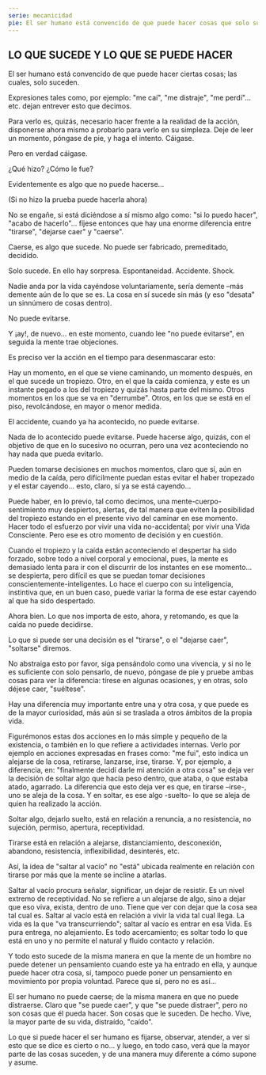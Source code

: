 ```yaml
---
serie: mecanicidad
pie: El ser humano está convencido de que puede hacer cosas que solo suceden.
---
```


## LO QUE SUCEDE Y LO QUE SE PUEDE HACER

El ser humano está convencido de que puede hacer ciertas cosas; las cuales, solo suceden.

Expresiones tales como, por ejemplo: "me caí", "me distraje", "me perdí"…etc. dejan entrever esto que decimos.

Para verlo es, quizás, necesario hacer frente a la realidad de la acción, disponerse ahora mismo a probarlo para verlo en su simpleza. Deje de leer un momento, póngase de pie, y haga el intento. Cáigase.

Pero en verdad cáigase.

¿Qué hizo? ¿Cómo le fue?

Evidentemente es algo que no puede hacerse…

(Si no hizo la prueba puede hacerla ahora)

No se engañe, si está diciéndose a sí mismo algo como: "si lo puedo hacer", "acabo de hacerlo"… fíjese entonces que hay una enorme diferencia entre "tirarse", "dejarse caer" y "caerse".

Caerse, es algo que sucede.
No puede ser fabricado, premeditado, decidido.

Solo sucede. En ello hay sorpresa. Espontaneidad. Accidente. Shock.

Nadie anda por la vida cayéndose voluntariamente, sería demente –más demente aún de lo que se es. La cosa en sí sucede sin más (y eso "desata" un sinnúmero de cosas dentro).

No puede evitarse.

Y ¡ay!, de nuevo… en este momento, cuando lee "no puede evitarse", en seguida la mente trae objeciones.

Es preciso ver la acción en el tiempo para desenmascarar esto:

Hay un momento, en el que se viene caminando, un momento después, en el que sucede un tropiezo. Otro, en el que la caída comienza, y este es un instante pegado a los del tropiezo y quizás hasta parte del mismo. Otros momentos en los que se va en "derrumbe". Otros, en los que se está en el piso, revolcándose, en mayor o menor medida.

El accidente, cuando ya ha acontecido, no puede evitarse.

Nada de lo acontecido puede evitarse.
Puede hacerse algo, quizás, con el objetivo de que en lo sucesivo no ocurran, pero una vez aconteciendo no hay nada que pueda evitarlo.

Pueden tomarse decisiones en muchos momentos, claro que sí, aún en medio de la caída, pero difícilmente puedan estas evitar el haber tropezado y el estar cayendo… esto, claro, sí ya se está cayendo…

Puede haber, en lo previo, tal como decimos, una mente-cuerpo-sentimiento muy despiertos, alertas, de tal manera que eviten la posibilidad del tropiezo estando en el presente vivo del caminar en ese momento. Hacer todo el esfuerzo por vivir una vida no-accidental; por vivir una Vida Consciente. Pero ese es otro momento de decisión y en cuestión.

Cuando el tropiezo y la caída están aconteciendo el despertar ha sido forzado, sobre todo a nivel corporal y emocional, pues, la mente es demasiado lenta para ir con el discurrir de los instantes en ese momento… se despierta, pero difícil es que se puedan tomar decisiones conscientemente-inteligentes. Lo hace el cuerpo con su inteligencia, instintiva que, en un buen caso, puede variar la forma de ese estar cayendo al que ha sido despertado.

Ahora bien. Lo que nos importa de esto, ahora, y retomando, es que la caída no puede decidirse.

Lo que si puede ser una decisión es el "tirarse", o el "dejarse caer", "soltarse" diremos.

No abstraiga esto por favor, siga pensándolo como una vivencia, y si no le es suficiente con solo pensarlo, de nuevo, póngase de pie y pruebe ambas cosas para ver la diferencia: tírese en algunas ocasiones, y en otras, solo déjese caer, "suéltese".

Hay una diferencia muy importante entre una y otra cosa, y que puede es de la mayor curiosidad, más aún si se traslada a otros ámbitos de la propia vida.

Figurémonos estas dos acciones en lo más simple y pequeño de la existencia, o también en lo que refiere a actividades internas.
Verlo por ejemplo en acciones expresadas en frases como: "me fui", esto indica un alejarse de la cosa, retirarse, lanzarse, irse, tirarse. Y, por ejemplo, a diferencia, en: "finalmente decidí darle mi atención a otra cosa" se deja ver la decisión de soltar algo que hacía peso dentro, que ataba, o que estaba atado, agarrado.
La diferencia que esto deja ver es que, en tirarse –irse-, uno se aleja de la cosa. Y en soltar, es ese algo -suelto- lo que se aleja de quien ha realizado la acción.

Soltar algo, dejarlo suelto, está en relación a renuncia, a no resistencia, no sujeción, permiso, apertura, receptividad.

Tirarse está en relación a alejarse, distanciamiento, desconexión, abandono, resistencia, inflexibilidad, desinterés, etc.

Así, la idea de "saltar al vacío" no "está" ubicada realmente en relación con tirarse por más que la mente se incline a atarlas.

Saltar al vacío procura señalar, significar, un dejar de resistir. Es un nivel extremo de receptividad. No se refiere a un alejarse de algo, sino a dejar que eso viva, exista, dentro de uno. Tiene que ver con dejar que la cosa sea tal cual es. Saltar al vacío está en relación a vivir la vida tal cual llega. La vida es la que "va transcurriendo"; saltar al vacío es entrar en esa Vida. Es pura entrega, no alejamiento. Es todo acercamiento; es soltar todo lo que está en uno y no permite el natural y fluido contacto y relación.

Y todo esto sucede de la misma manera en que la mente de un hombre no puede detener un pensamiento cuando este ya ha entrado en ella, y aunque puede hacer otra cosa, sí, tampoco puede poner un pensamiento en movimiento por propia voluntad. Parece que sí, pero no es así…

El ser humano no puede caerse; de la misma manera en que no puede distraerse. Claro que "se puede caer", y que "se puede distraer", pero no son cosas que él pueda hacer. Son cosas que le suceden. De hecho. Vive, la mayor parte de su vida, distraído, "caído".

Lo que si puede hacer el ser humano es fijarse, observar, atender, a ver si esto que se dice es cierto o no… y luego, en todo caso, verá que la mayor parte de las cosas suceden, y de una manera muy diferente a cómo supone y asume.
